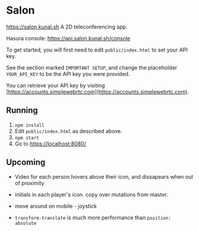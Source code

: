 # Salon

https://salon.kunal.sh
A 2D teleconferencing app.

Hasura console: https://api.salon.kunal.sh/console

To get started, you will first need to edit `public/index.html` to set your API key.

See the section marked `IMPORTANT SETUP`, and change the placeholder `YOUR_API_KEY` to be the API key you were provided.

You can retrieve your API key by visiting [https://accounts.simplewebrtc.com](https://accounts.simplewebrtc.com).

## Running

1. `npm install`
2. Edit `public/index.html` as described above.
3. `npm start`
4. Go to [https://localhost:8080/](https://localhost:8080)

## Upcoming

- Video for each person hovers above their icon, and dissapears when out of proximity

* initials in each player's icon. copy over mutations from master.
* move around on mobile - joystick

* `transform-translate` is much more performance than `position: absolute`
